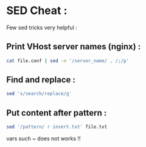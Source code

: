 # SED Cheat :

Few sed tricks very helpful : 

## Print VHost server names (nginx) :

```bash
cat file.conf | sed -n '/server_name/ , /;/p'
```

## Find and replace :
```bash
sed 's/search/replace/g'
```
## Put content after pattern :
```bash
sed '/pattern/ r insert.txt' file.txt
```
vars such ~ does not works !!

